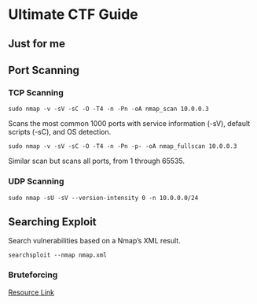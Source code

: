 # Ultimate CTF Guide
## Just for me

## Port Scanning
### TCP Scanning
`sudo nmap -v -sV -sC -O -T4 -n -Pn -oA nmap_scan 10.0.0.3`

Scans the most common 1000 ports with service information (-sV), default scripts (-sC), and OS detection.

`sudo nmap -v -sV -sC -O -T4 -n -Pn -p- -oA nmap_fullscan 10.0.0.3`

Similar scan but scans all ports, from 1 through 65535.

### UDP Scanning
`sudo nmap -sU -sV --version-intensity 0 -n 10.0.0.0/24`

## Searching Exploit
Search vulnerabilities based on a Nmap’s XML result.

`searchsploit --nmap nmap.xml`

### Bruteforcing
[Resource Link](https://0xffsec.com/handbook/brute-forcing/)
